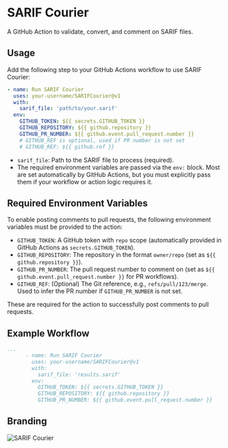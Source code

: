 # SARIF Courier

A GitHub Action to validate, convert, and comment on SARIF files.

## Usage

Add the following step to your GitHub Actions workflow to use SARIF Courier:

```yaml
- name: Run SARIF Courier
  uses: your-username/SARIFCourier@v1
  with:
    sarif_file: 'path/to/your.sarif'
  env:
    GITHUB_TOKEN: ${{ secrets.GITHUB_TOKEN }}
    GITHUB_REPOSITORY: ${{ github.repository }}
    GITHUB_PR_NUMBER: ${{ github.event.pull_request.number }}
    # GITHUB_REF is optional, used if PR number is not set
    # GITHUB_REF: ${{ github.ref }}
```

- `sarif_file`: Path to the SARIF file to process (required).
- The required environment variables are passed via the `env:` block. Most are set automatically by GitHub Actions, but you must explicitly pass them if your workflow or action logic requires it.

## Required Environment Variables

To enable posting comments to pull requests, the following environment variables must be provided to the action:

- `GITHUB_TOKEN`: A GitHub token with `repo` scope (automatically provided in GitHub Actions as `secrets.GITHUB_TOKEN`).
- `GITHUB_REPOSITORY`: The repository in the format `owner/repo` (set as `${{ github.repository }}`).
- `GITHUB_PR_NUMBER`: The pull request number to comment on (set as `${{ github.event.pull_request.number }}` for PR workflows).
- `GITHUB_REF`: (Optional) The Git reference, e.g., `refs/pull/123/merge`. Used to infer the PR number if `GITHUB_PR_NUMBER` is not set.

These are required for the action to successfully post comments to pull requests.

## Example Workflow

```yaml
...
      - name: Run SARIF Courier
        uses: your-username/SARIFCourier@v1
        with:
          sarif_file: 'results.sarif'
        env:
          GITHUB_TOKEN: ${{ secrets.GITHUB_TOKEN }}
          GITHUB_REPOSITORY: ${{ github.repository }}
          GITHUB_PR_NUMBER: ${{ github.event.pull_request.number }}
```

## Branding
![SARIF Courier](https://img.shields.io/badge/SARIF-green?logo=shield)
